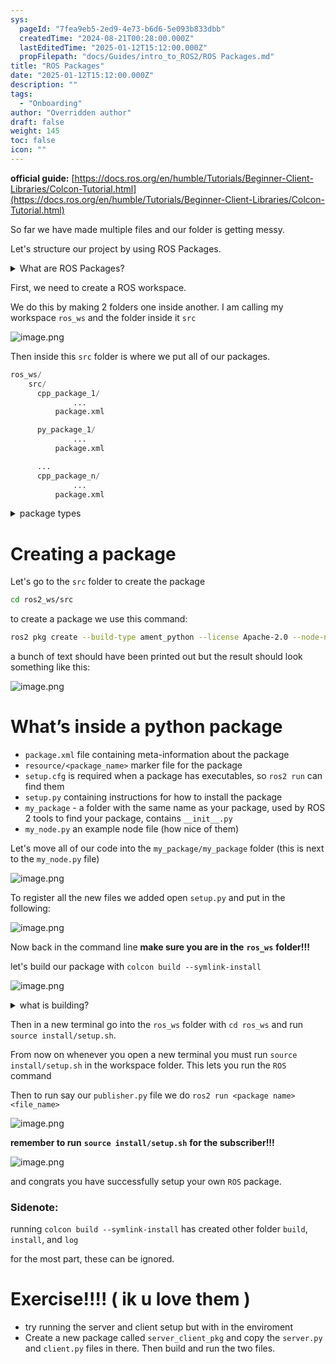 ```yaml
---
sys:
  pageId: "7fea9eb5-2ed9-4e73-b6d6-5e093b833dbb"
  createdTime: "2024-08-21T00:28:00.000Z"
  lastEditedTime: "2025-01-12T15:12:00.000Z"
  propFilepath: "docs/Guides/intro_to_ROS2/ROS Packages.md"
title: "ROS Packages"
date: "2025-01-12T15:12:00.000Z"
description: ""
tags:
  - "Onboarding"
author: "Overridden author"
draft: false
weight: 145
toc: false
icon: ""
---
```


**official guide:** [https://docs.ros.org/en/humble/Tutorials/Beginner-Client-Libraries/Colcon-Tutorial.html](https://docs.ros.org/en/humble/Tutorials/Beginner-Client-Libraries/Colcon-Tutorial.html)

So far we have made multiple files and our folder is getting messy.

Let's structure our project by using ROS Packages.

<details>

<summary>What are ROS Packages?</summary>

ROS Packages are, as the name implies, packages of code that are highly sharable between ROS developers.

They consist of a folder, `package.xml` file, and source code

```python
      cpp_package_1/
		      ... imagine much code files here ..
          package.xml
```

</details>

First, we need to create a ROS workspace.

We do this by making 2 folders one inside another. I am calling my workspace `ros_ws` and the folder inside it `src`

![image.png](https://prod-files-secure.s3.us-west-2.amazonaws.com/d518164a-d88e-44d1-a4ee-3adb3bd8bce0/70706947-fd18-4537-a67b-e12946812d31/image.png?X-Amz-Algorithm=AWS4-HMAC-SHA256&X-Amz-Content-Sha256=UNSIGNED-PAYLOAD&X-Amz-Credential=ASIAZI2LB466WSOAWQDN%2F20250214%2Fus-west-2%2Fs3%2Faws4_request&X-Amz-Date=20250214T040951Z&X-Amz-Expires=3600&X-Amz-Security-Token=IQoJb3JpZ2luX2VjEPv%2F%2F%2F%2F%2F%2F%2F%2F%2F%2FwEaCXVzLXdlc3QtMiJHMEUCIBO4%2F22HxhUTkD4rh0%2BweU3iFtAYb1M2y2u37JJQ03kQAiEA5tuj142HJPvR1K0K7D7mfaatK3B4qGT%2B7gPtgBSHiLwq%2FwMIJBAAGgw2Mzc0MjMxODM4MDUiDF%2Bu6WyWK6gmfOa8FircAweVaWhAkXO4nWQNc%2FNxSGGDRAV%2FZkkF8x93wweYYxoCk7NwhhXjyQvj1A18djZzSTRjbshM7RYazrFKXTxckzqJr8TxDH9ErPa%2BLYo9XVgo2kd5%2FzWfN3mFJt%2FARopMvMTUps1tLeI8OhV78g%2B8GSGI1k6hLUG2MKXEQUqXr7%2BBf6a0NETB5BBCICaIiP88hRMs2%2Bxb5YR9QTXNZhl6MbyOZ7qjvw5ql9bpapFIKGmNcg77gwzqZrYzSQSTYQeft8S9xgxstX4kkzCvBSwQR2qKmfGWuFGCF3GPHWzk41PnYhQ8SSmrtoRPuqWMuvtKmAoa%2ByctSoJhCzq53kN3QSssA5o8W69yrqpURZehL6dW%2FrxLwnCNLnCJob83qxeHgozJS81xASxRJzlUI1xBdq26VWie%2FUcX8HtBwK%2FOWoL7syTxiMCL4CTgF7iPoR1L4N7xC1PXuY3oVl1k7kWultAmcIavmjxhOgxstWBpkpjQQxIlB9l9n6o%2BChHW9Y6Mx2CDS98Qy92BLu7wbvFKvOWR3%2F5vehBIWR34VRJ1gXeX%2BIvUjqQF4yKyh9TAOuQYn%2Fo6zr0tvwgwP3Gv%2FJSSoREyi714OOLjlcTcust2RWM90UOgAaFxJCVnNnGNMOnqur0GOqUB0KWom5MwjcVNIgJPN6%2BmjMULIkYxA7U3ZrBjCYn9jfYfZ3q7XEY%2BUNdjVQGlx4jAQrVGlaZWh09JJrTiWvkadTM3BbGUP5mAHwwaCTZy7I6AP%2Fyg5%2Bl9Bkwf40OIwjbAaCnEH6pWabxo0PHl1F21Z9vrYC%2FLvaHnCbaJRQU3kCGHLh6okd7gfngUBphgH9DwkKW1c9zUhSrOmLic3FRw%2F3FCeHve&X-Amz-Signature=b68b38a4a8464d2e8afbb2a61ec7e7f1072a322f8f198b69173f6feb1de26df4&X-Amz-SignedHeaders=host&x-id=GetObject)

Then inside this `src` folder is where we put all of our packages.

```python
ros_ws/
    src/
      cpp_package_1/
		      ...
          package.xml

      py_package_1/
		      ...
          package.xml

      ...
      cpp_package_n/
		      ...
          package.xml

```

<details>

<summary>package types</summary>

packages can be either `C++` or python.

the intern file structure is different for each but for this guide we will stick to creating python packages

</details>

# Creating a package

Let's go to the `src` folder to create the package

```bash
cd ros2_ws/src
```

to create a package we use this command:

```bash
ros2 pkg create --build-type ament_python --license Apache-2.0 --node-name my_node my_package
```

a bunch of text should have been printed out but the result should look something like this:

![image.png](https://prod-files-secure.s3.us-west-2.amazonaws.com/d518164a-d88e-44d1-a4ee-3adb3bd8bce0/e6cf1e3f-8512-4a3e-b131-079f800bf3e8/image.png?X-Amz-Algorithm=AWS4-HMAC-SHA256&X-Amz-Content-Sha256=UNSIGNED-PAYLOAD&X-Amz-Credential=ASIAZI2LB466WSOAWQDN%2F20250214%2Fus-west-2%2Fs3%2Faws4_request&X-Amz-Date=20250214T040951Z&X-Amz-Expires=3600&X-Amz-Security-Token=IQoJb3JpZ2luX2VjEPv%2F%2F%2F%2F%2F%2F%2F%2F%2F%2FwEaCXVzLXdlc3QtMiJHMEUCIBO4%2F22HxhUTkD4rh0%2BweU3iFtAYb1M2y2u37JJQ03kQAiEA5tuj142HJPvR1K0K7D7mfaatK3B4qGT%2B7gPtgBSHiLwq%2FwMIJBAAGgw2Mzc0MjMxODM4MDUiDF%2Bu6WyWK6gmfOa8FircAweVaWhAkXO4nWQNc%2FNxSGGDRAV%2FZkkF8x93wweYYxoCk7NwhhXjyQvj1A18djZzSTRjbshM7RYazrFKXTxckzqJr8TxDH9ErPa%2BLYo9XVgo2kd5%2FzWfN3mFJt%2FARopMvMTUps1tLeI8OhV78g%2B8GSGI1k6hLUG2MKXEQUqXr7%2BBf6a0NETB5BBCICaIiP88hRMs2%2Bxb5YR9QTXNZhl6MbyOZ7qjvw5ql9bpapFIKGmNcg77gwzqZrYzSQSTYQeft8S9xgxstX4kkzCvBSwQR2qKmfGWuFGCF3GPHWzk41PnYhQ8SSmrtoRPuqWMuvtKmAoa%2ByctSoJhCzq53kN3QSssA5o8W69yrqpURZehL6dW%2FrxLwnCNLnCJob83qxeHgozJS81xASxRJzlUI1xBdq26VWie%2FUcX8HtBwK%2FOWoL7syTxiMCL4CTgF7iPoR1L4N7xC1PXuY3oVl1k7kWultAmcIavmjxhOgxstWBpkpjQQxIlB9l9n6o%2BChHW9Y6Mx2CDS98Qy92BLu7wbvFKvOWR3%2F5vehBIWR34VRJ1gXeX%2BIvUjqQF4yKyh9TAOuQYn%2Fo6zr0tvwgwP3Gv%2FJSSoREyi714OOLjlcTcust2RWM90UOgAaFxJCVnNnGNMOnqur0GOqUB0KWom5MwjcVNIgJPN6%2BmjMULIkYxA7U3ZrBjCYn9jfYfZ3q7XEY%2BUNdjVQGlx4jAQrVGlaZWh09JJrTiWvkadTM3BbGUP5mAHwwaCTZy7I6AP%2Fyg5%2Bl9Bkwf40OIwjbAaCnEH6pWabxo0PHl1F21Z9vrYC%2FLvaHnCbaJRQU3kCGHLh6okd7gfngUBphgH9DwkKW1c9zUhSrOmLic3FRw%2F3FCeHve&X-Amz-Signature=6a3179650abe20656483f80eb7d43244425c96c57bada6829c4ef3901f36ab27&X-Amz-SignedHeaders=host&x-id=GetObject)

# What’s inside a python package

- `package.xml` file containing meta-information about the package
- `resource/<package_name>` marker file for the package
- `setup.cfg` is required when a package has executables, so `ros2 run` can find them
- `setup.py` containing instructions for how to install the package
- `my_package` - a folder with the same name as your package, used by ROS 2 tools to find your package, contains `__init__.py`
- `my_node.py` an example node file (how nice of them)

Let's move all of our code into the `my_package/my_package` folder (this is next to the `my_node.py` file)

![image.png](https://prod-files-secure.s3.us-west-2.amazonaws.com/d518164a-d88e-44d1-a4ee-3adb3bd8bce0/9ce58f11-0da9-4d3e-b86d-506a9685d378/image.png?X-Amz-Algorithm=AWS4-HMAC-SHA256&X-Amz-Content-Sha256=UNSIGNED-PAYLOAD&X-Amz-Credential=ASIAZI2LB466WSOAWQDN%2F20250214%2Fus-west-2%2Fs3%2Faws4_request&X-Amz-Date=20250214T040951Z&X-Amz-Expires=3600&X-Amz-Security-Token=IQoJb3JpZ2luX2VjEPv%2F%2F%2F%2F%2F%2F%2F%2F%2F%2FwEaCXVzLXdlc3QtMiJHMEUCIBO4%2F22HxhUTkD4rh0%2BweU3iFtAYb1M2y2u37JJQ03kQAiEA5tuj142HJPvR1K0K7D7mfaatK3B4qGT%2B7gPtgBSHiLwq%2FwMIJBAAGgw2Mzc0MjMxODM4MDUiDF%2Bu6WyWK6gmfOa8FircAweVaWhAkXO4nWQNc%2FNxSGGDRAV%2FZkkF8x93wweYYxoCk7NwhhXjyQvj1A18djZzSTRjbshM7RYazrFKXTxckzqJr8TxDH9ErPa%2BLYo9XVgo2kd5%2FzWfN3mFJt%2FARopMvMTUps1tLeI8OhV78g%2B8GSGI1k6hLUG2MKXEQUqXr7%2BBf6a0NETB5BBCICaIiP88hRMs2%2Bxb5YR9QTXNZhl6MbyOZ7qjvw5ql9bpapFIKGmNcg77gwzqZrYzSQSTYQeft8S9xgxstX4kkzCvBSwQR2qKmfGWuFGCF3GPHWzk41PnYhQ8SSmrtoRPuqWMuvtKmAoa%2ByctSoJhCzq53kN3QSssA5o8W69yrqpURZehL6dW%2FrxLwnCNLnCJob83qxeHgozJS81xASxRJzlUI1xBdq26VWie%2FUcX8HtBwK%2FOWoL7syTxiMCL4CTgF7iPoR1L4N7xC1PXuY3oVl1k7kWultAmcIavmjxhOgxstWBpkpjQQxIlB9l9n6o%2BChHW9Y6Mx2CDS98Qy92BLu7wbvFKvOWR3%2F5vehBIWR34VRJ1gXeX%2BIvUjqQF4yKyh9TAOuQYn%2Fo6zr0tvwgwP3Gv%2FJSSoREyi714OOLjlcTcust2RWM90UOgAaFxJCVnNnGNMOnqur0GOqUB0KWom5MwjcVNIgJPN6%2BmjMULIkYxA7U3ZrBjCYn9jfYfZ3q7XEY%2BUNdjVQGlx4jAQrVGlaZWh09JJrTiWvkadTM3BbGUP5mAHwwaCTZy7I6AP%2Fyg5%2Bl9Bkwf40OIwjbAaCnEH6pWabxo0PHl1F21Z9vrYC%2FLvaHnCbaJRQU3kCGHLh6okd7gfngUBphgH9DwkKW1c9zUhSrOmLic3FRw%2F3FCeHve&X-Amz-Signature=e1cafd32bc1c45eb8b3613e3ecd86ba40964caf9d98139f8a79b0e8358ba506e&X-Amz-SignedHeaders=host&x-id=GetObject)

To register all the new files we added open `setup.py` and put in the following:

![image.png](https://prod-files-secure.s3.us-west-2.amazonaws.com/d518164a-d88e-44d1-a4ee-3adb3bd8bce0/1cd7c262-4cae-4496-9d75-c178537d24a2/image.png?X-Amz-Algorithm=AWS4-HMAC-SHA256&X-Amz-Content-Sha256=UNSIGNED-PAYLOAD&X-Amz-Credential=ASIAZI2LB466WSOAWQDN%2F20250214%2Fus-west-2%2Fs3%2Faws4_request&X-Amz-Date=20250214T040951Z&X-Amz-Expires=3600&X-Amz-Security-Token=IQoJb3JpZ2luX2VjEPv%2F%2F%2F%2F%2F%2F%2F%2F%2F%2FwEaCXVzLXdlc3QtMiJHMEUCIBO4%2F22HxhUTkD4rh0%2BweU3iFtAYb1M2y2u37JJQ03kQAiEA5tuj142HJPvR1K0K7D7mfaatK3B4qGT%2B7gPtgBSHiLwq%2FwMIJBAAGgw2Mzc0MjMxODM4MDUiDF%2Bu6WyWK6gmfOa8FircAweVaWhAkXO4nWQNc%2FNxSGGDRAV%2FZkkF8x93wweYYxoCk7NwhhXjyQvj1A18djZzSTRjbshM7RYazrFKXTxckzqJr8TxDH9ErPa%2BLYo9XVgo2kd5%2FzWfN3mFJt%2FARopMvMTUps1tLeI8OhV78g%2B8GSGI1k6hLUG2MKXEQUqXr7%2BBf6a0NETB5BBCICaIiP88hRMs2%2Bxb5YR9QTXNZhl6MbyOZ7qjvw5ql9bpapFIKGmNcg77gwzqZrYzSQSTYQeft8S9xgxstX4kkzCvBSwQR2qKmfGWuFGCF3GPHWzk41PnYhQ8SSmrtoRPuqWMuvtKmAoa%2ByctSoJhCzq53kN3QSssA5o8W69yrqpURZehL6dW%2FrxLwnCNLnCJob83qxeHgozJS81xASxRJzlUI1xBdq26VWie%2FUcX8HtBwK%2FOWoL7syTxiMCL4CTgF7iPoR1L4N7xC1PXuY3oVl1k7kWultAmcIavmjxhOgxstWBpkpjQQxIlB9l9n6o%2BChHW9Y6Mx2CDS98Qy92BLu7wbvFKvOWR3%2F5vehBIWR34VRJ1gXeX%2BIvUjqQF4yKyh9TAOuQYn%2Fo6zr0tvwgwP3Gv%2FJSSoREyi714OOLjlcTcust2RWM90UOgAaFxJCVnNnGNMOnqur0GOqUB0KWom5MwjcVNIgJPN6%2BmjMULIkYxA7U3ZrBjCYn9jfYfZ3q7XEY%2BUNdjVQGlx4jAQrVGlaZWh09JJrTiWvkadTM3BbGUP5mAHwwaCTZy7I6AP%2Fyg5%2Bl9Bkwf40OIwjbAaCnEH6pWabxo0PHl1F21Z9vrYC%2FLvaHnCbaJRQU3kCGHLh6okd7gfngUBphgH9DwkKW1c9zUhSrOmLic3FRw%2F3FCeHve&X-Amz-Signature=782aadee37e0dd744aa7a9ba68e4bac890150b7664bad844ae563a2af9548687&X-Amz-SignedHeaders=host&x-id=GetObject)

Now back in the command line **make sure you are in the** **`ros_ws`** **folder!!!**

let's build our package with `colcon build --symlink-install`

![image.png](https://prod-files-secure.s3.us-west-2.amazonaws.com/d518164a-d88e-44d1-a4ee-3adb3bd8bce0/2f2a0d27-b173-48fd-b189-5f5c0ce65619/image.png?X-Amz-Algorithm=AWS4-HMAC-SHA256&X-Amz-Content-Sha256=UNSIGNED-PAYLOAD&X-Amz-Credential=ASIAZI2LB466WSOAWQDN%2F20250214%2Fus-west-2%2Fs3%2Faws4_request&X-Amz-Date=20250214T040951Z&X-Amz-Expires=3600&X-Amz-Security-Token=IQoJb3JpZ2luX2VjEPv%2F%2F%2F%2F%2F%2F%2F%2F%2F%2FwEaCXVzLXdlc3QtMiJHMEUCIBO4%2F22HxhUTkD4rh0%2BweU3iFtAYb1M2y2u37JJQ03kQAiEA5tuj142HJPvR1K0K7D7mfaatK3B4qGT%2B7gPtgBSHiLwq%2FwMIJBAAGgw2Mzc0MjMxODM4MDUiDF%2Bu6WyWK6gmfOa8FircAweVaWhAkXO4nWQNc%2FNxSGGDRAV%2FZkkF8x93wweYYxoCk7NwhhXjyQvj1A18djZzSTRjbshM7RYazrFKXTxckzqJr8TxDH9ErPa%2BLYo9XVgo2kd5%2FzWfN3mFJt%2FARopMvMTUps1tLeI8OhV78g%2B8GSGI1k6hLUG2MKXEQUqXr7%2BBf6a0NETB5BBCICaIiP88hRMs2%2Bxb5YR9QTXNZhl6MbyOZ7qjvw5ql9bpapFIKGmNcg77gwzqZrYzSQSTYQeft8S9xgxstX4kkzCvBSwQR2qKmfGWuFGCF3GPHWzk41PnYhQ8SSmrtoRPuqWMuvtKmAoa%2ByctSoJhCzq53kN3QSssA5o8W69yrqpURZehL6dW%2FrxLwnCNLnCJob83qxeHgozJS81xASxRJzlUI1xBdq26VWie%2FUcX8HtBwK%2FOWoL7syTxiMCL4CTgF7iPoR1L4N7xC1PXuY3oVl1k7kWultAmcIavmjxhOgxstWBpkpjQQxIlB9l9n6o%2BChHW9Y6Mx2CDS98Qy92BLu7wbvFKvOWR3%2F5vehBIWR34VRJ1gXeX%2BIvUjqQF4yKyh9TAOuQYn%2Fo6zr0tvwgwP3Gv%2FJSSoREyi714OOLjlcTcust2RWM90UOgAaFxJCVnNnGNMOnqur0GOqUB0KWom5MwjcVNIgJPN6%2BmjMULIkYxA7U3ZrBjCYn9jfYfZ3q7XEY%2BUNdjVQGlx4jAQrVGlaZWh09JJrTiWvkadTM3BbGUP5mAHwwaCTZy7I6AP%2Fyg5%2Bl9Bkwf40OIwjbAaCnEH6pWabxo0PHl1F21Z9vrYC%2FLvaHnCbaJRQU3kCGHLh6okd7gfngUBphgH9DwkKW1c9zUhSrOmLic3FRw%2F3FCeHve&X-Amz-Signature=d92cfa5a8920c51a62474fee95781a539b106d7d361c14c728c729f4e4d3740f&X-Amz-SignedHeaders=host&x-id=GetObject)

<details>

<summary>what is building?</summary>

if you are a CS major at Rose-Hulman you will learn the answer to this in CSSE132

but TLDR; is it combines all the code files into one program that can be run easily 

</details>

Then in a new terminal go into the `ros_ws` folder with `cd ros_ws` and run `source install/setup.sh`. 

From now on whenever you open a new terminal you must run `source install/setup.sh` in the workspace folder. This lets you run the `ROS` command

Then to run say our `publisher.py` file we do `ros2 run <package name> <file_name>`

![image.png](https://prod-files-secure.s3.us-west-2.amazonaws.com/d518164a-d88e-44d1-a4ee-3adb3bd8bce0/4f4b1219-3a44-4632-aa0a-ce3471699f59/image.png?X-Amz-Algorithm=AWS4-HMAC-SHA256&X-Amz-Content-Sha256=UNSIGNED-PAYLOAD&X-Amz-Credential=ASIAZI2LB466WSOAWQDN%2F20250214%2Fus-west-2%2Fs3%2Faws4_request&X-Amz-Date=20250214T040951Z&X-Amz-Expires=3600&X-Amz-Security-Token=IQoJb3JpZ2luX2VjEPv%2F%2F%2F%2F%2F%2F%2F%2F%2F%2FwEaCXVzLXdlc3QtMiJHMEUCIBO4%2F22HxhUTkD4rh0%2BweU3iFtAYb1M2y2u37JJQ03kQAiEA5tuj142HJPvR1K0K7D7mfaatK3B4qGT%2B7gPtgBSHiLwq%2FwMIJBAAGgw2Mzc0MjMxODM4MDUiDF%2Bu6WyWK6gmfOa8FircAweVaWhAkXO4nWQNc%2FNxSGGDRAV%2FZkkF8x93wweYYxoCk7NwhhXjyQvj1A18djZzSTRjbshM7RYazrFKXTxckzqJr8TxDH9ErPa%2BLYo9XVgo2kd5%2FzWfN3mFJt%2FARopMvMTUps1tLeI8OhV78g%2B8GSGI1k6hLUG2MKXEQUqXr7%2BBf6a0NETB5BBCICaIiP88hRMs2%2Bxb5YR9QTXNZhl6MbyOZ7qjvw5ql9bpapFIKGmNcg77gwzqZrYzSQSTYQeft8S9xgxstX4kkzCvBSwQR2qKmfGWuFGCF3GPHWzk41PnYhQ8SSmrtoRPuqWMuvtKmAoa%2ByctSoJhCzq53kN3QSssA5o8W69yrqpURZehL6dW%2FrxLwnCNLnCJob83qxeHgozJS81xASxRJzlUI1xBdq26VWie%2FUcX8HtBwK%2FOWoL7syTxiMCL4CTgF7iPoR1L4N7xC1PXuY3oVl1k7kWultAmcIavmjxhOgxstWBpkpjQQxIlB9l9n6o%2BChHW9Y6Mx2CDS98Qy92BLu7wbvFKvOWR3%2F5vehBIWR34VRJ1gXeX%2BIvUjqQF4yKyh9TAOuQYn%2Fo6zr0tvwgwP3Gv%2FJSSoREyi714OOLjlcTcust2RWM90UOgAaFxJCVnNnGNMOnqur0GOqUB0KWom5MwjcVNIgJPN6%2BmjMULIkYxA7U3ZrBjCYn9jfYfZ3q7XEY%2BUNdjVQGlx4jAQrVGlaZWh09JJrTiWvkadTM3BbGUP5mAHwwaCTZy7I6AP%2Fyg5%2Bl9Bkwf40OIwjbAaCnEH6pWabxo0PHl1F21Z9vrYC%2FLvaHnCbaJRQU3kCGHLh6okd7gfngUBphgH9DwkKW1c9zUhSrOmLic3FRw%2F3FCeHve&X-Amz-Signature=90dba7cfef500c40a8f1e442eea4890dac5734514eac669c923c15bf9629f109&X-Amz-SignedHeaders=host&x-id=GetObject)

**remember to run** **`source install/setup.sh`** **for the subscriber!!!**

![image.png](https://prod-files-secure.s3.us-west-2.amazonaws.com/d518164a-d88e-44d1-a4ee-3adb3bd8bce0/02121119-dad4-49ec-8356-c956108b4243/image.png?X-Amz-Algorithm=AWS4-HMAC-SHA256&X-Amz-Content-Sha256=UNSIGNED-PAYLOAD&X-Amz-Credential=ASIAZI2LB466WSOAWQDN%2F20250214%2Fus-west-2%2Fs3%2Faws4_request&X-Amz-Date=20250214T040951Z&X-Amz-Expires=3600&X-Amz-Security-Token=IQoJb3JpZ2luX2VjEPv%2F%2F%2F%2F%2F%2F%2F%2F%2F%2FwEaCXVzLXdlc3QtMiJHMEUCIBO4%2F22HxhUTkD4rh0%2BweU3iFtAYb1M2y2u37JJQ03kQAiEA5tuj142HJPvR1K0K7D7mfaatK3B4qGT%2B7gPtgBSHiLwq%2FwMIJBAAGgw2Mzc0MjMxODM4MDUiDF%2Bu6WyWK6gmfOa8FircAweVaWhAkXO4nWQNc%2FNxSGGDRAV%2FZkkF8x93wweYYxoCk7NwhhXjyQvj1A18djZzSTRjbshM7RYazrFKXTxckzqJr8TxDH9ErPa%2BLYo9XVgo2kd5%2FzWfN3mFJt%2FARopMvMTUps1tLeI8OhV78g%2B8GSGI1k6hLUG2MKXEQUqXr7%2BBf6a0NETB5BBCICaIiP88hRMs2%2Bxb5YR9QTXNZhl6MbyOZ7qjvw5ql9bpapFIKGmNcg77gwzqZrYzSQSTYQeft8S9xgxstX4kkzCvBSwQR2qKmfGWuFGCF3GPHWzk41PnYhQ8SSmrtoRPuqWMuvtKmAoa%2ByctSoJhCzq53kN3QSssA5o8W69yrqpURZehL6dW%2FrxLwnCNLnCJob83qxeHgozJS81xASxRJzlUI1xBdq26VWie%2FUcX8HtBwK%2FOWoL7syTxiMCL4CTgF7iPoR1L4N7xC1PXuY3oVl1k7kWultAmcIavmjxhOgxstWBpkpjQQxIlB9l9n6o%2BChHW9Y6Mx2CDS98Qy92BLu7wbvFKvOWR3%2F5vehBIWR34VRJ1gXeX%2BIvUjqQF4yKyh9TAOuQYn%2Fo6zr0tvwgwP3Gv%2FJSSoREyi714OOLjlcTcust2RWM90UOgAaFxJCVnNnGNMOnqur0GOqUB0KWom5MwjcVNIgJPN6%2BmjMULIkYxA7U3ZrBjCYn9jfYfZ3q7XEY%2BUNdjVQGlx4jAQrVGlaZWh09JJrTiWvkadTM3BbGUP5mAHwwaCTZy7I6AP%2Fyg5%2Bl9Bkwf40OIwjbAaCnEH6pWabxo0PHl1F21Z9vrYC%2FLvaHnCbaJRQU3kCGHLh6okd7gfngUBphgH9DwkKW1c9zUhSrOmLic3FRw%2F3FCeHve&X-Amz-Signature=481f12df35932090f2cf8db70b8b5753be829c8ea2ee3d3fe8cfe6504dad657e&X-Amz-SignedHeaders=host&x-id=GetObject)

and congrats you have successfully setup your own `ROS` package.

### Sidenote:

running `colcon build --symlink-install` has created other folder `build`, `install`, and `log`

for the most part, these can be ignored.

# Exercise!!!! ( ik u love them )

- try running the server and client setup but with in the enviroment
- Create a new package called `server_client_pkg` and copy the `server.py` and `client.py` files in there. Then build and run the two files.
